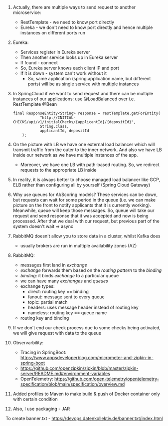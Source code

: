 

1. Actually, there are multiple ways to send request to another microservice:
   * RestTemplate - we need to know port directly
   * Eureka - we don't need to know port directly and hence multiple instances on different ports run

2. Eureka:
   * Services register in Eureka server
   * Then another service looks up in Eureka server
   * If found - connect
   * So, Eureka server knows each client IP and port
   * If it is down - system can't work without it
     * So, same application (spring.application.name, but different ports) will be as single
       service with multiple instances

3. In SpringCloud if we want to send request and there can be multiple instances
   of our applications: use @LoadBalanced over i.e. RestTemplate @Bean
    ```
   final ResponseEntity<String> response = restTemplate.getForEntity(
                "http://INITIAL-CHECKS/api/v1/initialChecks/{applicantId}/{depositId}",
                String.class,
                applicantId, depositId
        );
   ```

4. On the picture with LB we have one external load balancer which will transmit traffic
   from the outer to the inner network. And also we have LB inside our network as we have
   multiple instances of the app.
   - Moreover, we have one LB with path-based routing. So, we redirect requests
     to the appropriate LB inside

5. In reality, it is always better to choose managed load balancer like GCP, ELB rather
   than configuring all by yourself (Spring Cloud Gateway)
6. Why use queues for AI/Scoring models? These services can be down, but requests can wait for
   some period in the queue (i.e. we can make picture on the front to notify applicants that
   it is currently working). Meanwhile, queue will keep those messages. So, queue will take our
   request and send response that it was accepted and now is being processed. After that we
   deal with our request, but previous part of the system doesn't wait => async
7. RabbitMQ doesn't allow you to store data in a cluster, whilst Kafka does
   - usually brokers are run in multiple availability zones (AZ)
8. RabbitMQ:
   - messages first land in _exchange_
   - _exchange_ forwards them based on the _routing pattern_ to the _binding_
   - _binding_: it binds _exchange_ to a particular queue
   - we can have many _exchanges_ and _queues_
   - exchange types:
     - direct: routing key == binding
     - fanout: message sent to every queue
     - topic: partial match
     - headers: uses message header instead of routing key
     - nameless: routing key == queue name
   - routing key and binding

9. If we don't end our check process due to some checks being activated, 
   we will give request with data to the queue
10. Observarbility:
    - Tracing in SpringBoot: https://www.appsdeveloperblog.com/micrometer-and-zipkin-in-spring-boot
    - https://github.com/openzipkin/zipkin/blob/master/zipkin-server/README.md#environment-variables
    - OpenTelemetry: https://github.com/open-telemetry/opentelemetry-specification/blob/main/specification/overview.md

11. Added profiles to Maven to make build & push of Docker container only with certain condition
12. Also, I use packaging - JAR

To create banner.txt - https://devops.datenkollektiv.de/banner.txt/index.html

